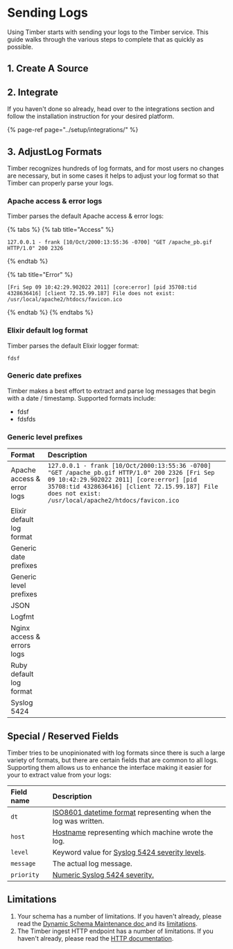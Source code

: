 # Sending Logs

Using Timber starts with sending your logs to the Timber service. This guide walks through the various steps to complete that as quickly as possible.

## 1. Create A Source

## 2. Integrate

If you haven't done so already, head over to the integrations section and follow the installation instruction for your desired platform.

{% page-ref page="../setup/integrations/" %}

## 3. AdjustLog Formats

Timber recognizes hundreds of log formats, and for most users no changes are necessary, but in some cases it helps to adjust your log format so that Timber can properly parse your logs.

### Apache access & error logs

Timber parses the default Apache access & error logs:

{% tabs %}
{% tab title="Access" %}
```text
127.0.0.1 - frank [10/Oct/2000:13:55:36 -0700] "GET /apache_pb.gif HTTP/1.0" 200 2326
```
{% endtab %}

{% tab title="Error" %}
```text
[Fri Sep 09 10:42:29.902022 2011] [core:error] [pid 35708:tid 4328636416] [client 72.15.99.187] File does not exist: /usr/local/apache2/htdocs/favicon.ico
```
{% endtab %}
{% endtabs %}

### Elixir default log format

Timber parses the default Elixir logger format:

```text
fdsf
```

### Generic date prefixes

Timber makes a best effort to extract and parse log messages that begin with a date / timestamp. Supported formats include:

* fdsf
* fdsfds

### Generic level prefixes

| Format | Description |
| :--- | :--- |
| Apache access & error logs | `127.0.0.1 - frank [10/Oct/2000:13:55:36 -0700] "GET /apache_pb.gif HTTP/1.0" 200 2326 [Fri Sep 09 10:42:29.902022 2011] [core:error] [pid 35708:tid 4328636416] [client 72.15.99.187] File does not exist: /usr/local/apache2/htdocs/favicon.ico` |
| Elixir default log format |  |
| Generic date prefixes |  |
| Generic level prefixes |  |
| JSON |  |
| Logfmt |  |
| Nginx access & errors logs |  |
| Ruby default log format |  |
| Syslog 5424 |  |

## Special / Reserved Fields

Timber tries to be unopinionated with log formats since there is such a large variety of formats, but there are certain fields that are common to all logs. Supporting them allows us to enhance the interface making it easier for your to extract value from your logs:

| Field name | Description |
| :--- | :--- |
| `dt` | [ISO8601 datetime format](https://en.wikipedia.org/wiki/ISO_8601) representing when the log was written. |
| `host` | [Hostname](https://en.wikipedia.org/wiki/Hostname) representing which machine wrote the log. |
| `level` | Keyword value for [Syslog 5424 severity levels](https://en.wikipedia.org/wiki/Syslog#Severity_level). |
| `message` | The actual log message. |
| `priority` | [Numeric Syslog 5424 severity.](https://en.wikipedia.org/wiki/Syslog#Severity_level) |

## Limitations

1. Your schema has a number of limitations. If you haven't already, please read the [Dynamic Schema Maintenance doc ](../under-the-hood/schema-maintenance.md)and its [limitations](../under-the-hood/schema-maintenance.md#limitations).
2. The Timber ingest HTTP endpoint has a number of limitations. If you haven't already, please read the [HTTP documentation](../setup/integrations/http-api/).

